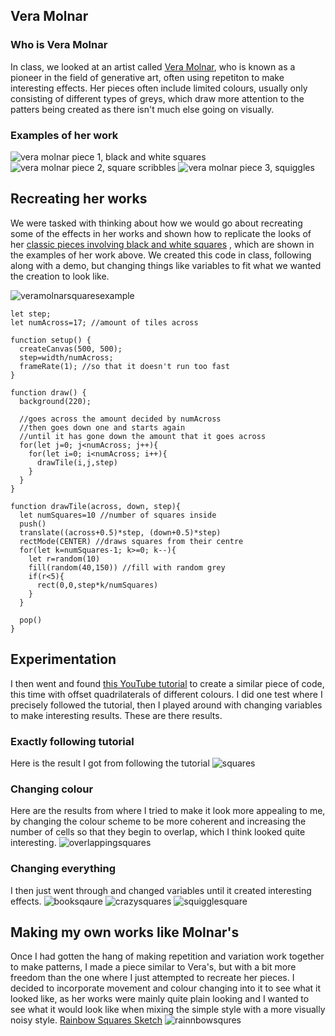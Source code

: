 ## Vera Molnar

### Who is Vera Molnar
In class, we looked at an artist called [Vera Molnar](https://ropac.net/artists/231-vera-molnar/#), who is known as a pioneer in the field of generative art, often using repetiton to make interesting effects. Her pieces often include limited colours, usually only consisting of different types of greys, which draw more attention to the patters being created as there isn't much else going on visually.

### Examples of her work
![vera molnar piece 1, black and white squares](https://dam.org/museum/wp-content/uploads/2020/09/Molnar1974DesOrdres.jpg)
![vera molnar piece 2, square scribbles](https://dam.org/museum/wp-content/uploads/2020/08/molnar1985StructureDeQuadrilateres-2000x2000.jpg)
![vera molnar piece 3, squiggles](https://dam.org/museum/wp-content/uploads/2021/07/MolnarInterruptions28x28cm1968-69.jpg)

## Recreating her works
We were tasked with thinking about how we would go about recreating some of the effects in her works and shown how to replicate the looks of her [classic pieces involving black and white squares](https://dam.org/museum/artists_ui/artists/molnar-vera/des-ordres/#lightbox[rel-13052-1738219330]-4) , which are shown in the examples of her work above.
We created this code in class, following along with a demo, but changing things like variables to fit what we wanted the creation to look like.

![veramolnarsquaresexample](https://github.com/beezecheanz/My-coding-Portfolio/assets/83460384/425ef421-040b-4973-9ccc-ef48b856a210)

```
let step;
let numAcross=17; //amount of tiles across

function setup() {
  createCanvas(500, 500);
  step=width/numAcross;
  frameRate(1); //so that it doesn't run too fast
}

function draw() {
  background(220);
  
  //goes across the amount decided by numAcross
  //then goes down one and starts again
  //until it has gone down the amount that it goes across
  for(let j=0; j<numAcross; j++){
    for(let i=0; i<numAcross; i++){
      drawTile(i,j,step)
    } 
  }
}

function drawTile(across, down, step){
  let numSquares=10 //number of squares inside
  push()
  translate((across+0.5)*step, (down+0.5)*step)
  rectMode(CENTER) //draws squares from their centre
  for(let k=numSquares-1; k>=0; k--){
    let r=random(10)
    fill(random(40,150)) //fill with random grey
    if(r<5){
      rect(0,0,step*k/numSquares)
    }
  }
  
  pop()
}
```

## Experimentation
I then went and found [this YouTube tutorial](https://www.youtube.com/watch?v=kjB_3pWmTR8) to create a similar piece of code, this time with offset quadrilaterals of different colours. I did one test where I precisely followed the tutorial, then I played around with changing variables to make interesting results. These are there results.

### Exactly following tutorial
Here is the result I got from following the tutorial
![squares](https://github.com/beezecheanz/My-coding-Portfolio/assets/83460384/0d86518f-e89d-4eae-9d61-1c12af51eba1)

### Changing colour
Here are the results from where I tried to make it look more appealing to me, by changing the colour scheme to be more coherent and increasing the number of cells so that they begin to overlap, which I think looked quite interesting.
![overlappingsquares](https://github.com/beezecheanz/My-coding-Portfolio/assets/83460384/26f109c1-ff16-4f28-8d6a-dc7935c83440)

### Changing everything
I then just went through and changed variables until it created interesting effects.
![booksqaure](https://github.com/beezecheanz/My-coding-Portfolio/assets/83460384/00fa134c-6801-4e7e-8ec3-7147da0fb6e2)
![crazysquares](https://github.com/beezecheanz/My-coding-Portfolio/assets/83460384/b85d2a6d-169d-4171-9787-c1cd7c6612f8)
![squigglesquare](https://github.com/beezecheanz/My-coding-Portfolio/assets/83460384/94994516-dd5d-4f67-b515-9089d7284713)

## Making my own works like Molnar's
Once I had gotten the hang of making repetition and variation work together to make patterns, I made a piece similar to Vera's, but with a bit more freedom than the one where I just attempted to recreate her pieces. I decided to incorporate movement and colour changing into it to see what it looked like, as her works were mainly quite plain looking and I wanted to see what it would look like when mixing the simple style with a more visually noisy style.
[Rainbow Squares Sketch](https://editor.p5js.org/beezecheanz/sketches/mzh8PAEoo)
![rainnbowsqures](https://github.com/beezecheanz/My-coding-Portfolio/assets/83460384/674b7d41-c6e0-4f9e-8739-28c4b4f35138)

